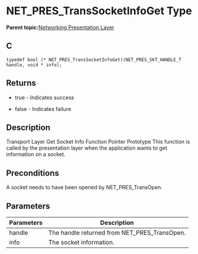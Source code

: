 # NET\_PRES\_TransSocketInfoGet Type

**Parent topic:**[Networking Presentation Layer](GUID-75470E5B-2289-4F94-AE85-2BB7DF4C4F07.md)

## C

```
typedef bool (* NET_PRES_TransSocketInfoGet)(NET_PRES_SKT_HANDLE_T handle, void * info); 
```

## Returns

-   true - Indicates success

-   false - Indicates failure


## Description

Transport Layer Get Socket Info Function Pointer Prototype This function is called by the presentation layer when the application wants to get information on a socket.

## Preconditions

A socket needs to have been opened by NET\_PRES\_TransOpen.

## Parameters

|Parameters|Description|
|----------|-----------|
|handle|The handle returned from NET\_PRES\_TransOpen.|
|info|The socket information.|

